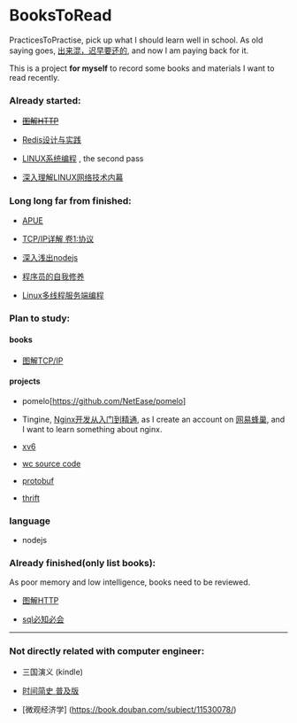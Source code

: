 # BooksToRead

PracticesToPractise, pick up what I should learn well in school. As old saying goes, [出来混，迟早要还的](http://img31.mtime.cn/CMS/Gallery/2012/11/04/135111.99760996_900.jpg), and now I am paying back for it.

This is a project **for myself** to record some books and materials I want to read recently.

### Already started:

* ~~[图解HTTP](http://book.douban.com/subject/25863515/)~~

* [Redis设计与实践](http://book.douban.com/subject/25900156/)

* [LINUX系统编程](https://book.douban.com/subject/3907181/) , the second pass

* [深入理解LINUX网络技术内幕](https://book.douban.com/subject/4015134/)

### Long long far from finished:
* [APUE](http://book.douban.com/subject/1788421/)

* [TCP/IP详解 卷1:协议](http://book.douban.com/subject/1088054/)

* [深入浅出nodejs](http://book.douban.com/subject/25768396/)

* [程序员的自我修养](https://book.douban.com/subject/3652388/) 

* [Linux多线程服务端编程](http://book.douban.com/subject/20471211/)

### Plan to study:

#### books
* [图解TCP/IP](http://book.douban.com/subject/24737674/)

#### projects
* pomelo[https://github.com/NetEase/pomelo]

* Tingine, [Nginx开发从入门到精通](http://tengine.taobao.org/book/index.html), as I create an account on [网易蜂巢](https://c.163.com), and I want to learn something about nginx.

* [xv6](https://pdos.csail.mit.edu/6.828/2011/xv6.html)

* [wc source code](https://www.gnu.org/software/cflow/manual/html_node/Source-of-wc-command.html)

* [protobuf](https://github.com/google/protobuf)
 
* [thrift](https://github.com/apache/thrift)

### language
* nodejs

### Already finished(only list books):

As poor memory and low intelligence, books need to be reviewed.

* [图解HTTP](http://book.douban.com/subject/25863515/)

* [sql必知必会](http://book.douban.com/subject/2124377/)

---

### Not directly related with computer engineer:
* 三国演义 (kindle)

* [时间简史 普及版](http://book.douban.com/subject/1474050/) 

* [微观经济学] (https://book.douban.com/subject/11530078/)

